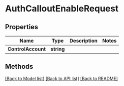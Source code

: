 # AuthCalloutEnableRequest

## Properties

Name | Type | Description | Notes
------------ | ------------- | ------------- | -------------
**ControlAccount** | **string** |  | 

## Methods


[[Back to Model list]](../README.md#documentation-for-models) [[Back to API list]](../README.md#documentation-for-api-endpoints) [[Back to README]](../README.md)



